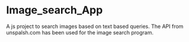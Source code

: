 # Image_search_App
A js project to search images based on text based queries. The API from unspalsh.com has been used for the image search program.
